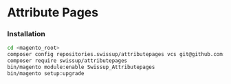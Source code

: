 # Attribute Pages

### Installation

```bash
cd <magento_root>
composer config repositories.swissup/attributepages vcs git@github.com:swissup/attributepages.git
composer require swissup/attributepages
bin/magento module:enable Swissup_Attributepages
bin/magento setup:upgrade
```
